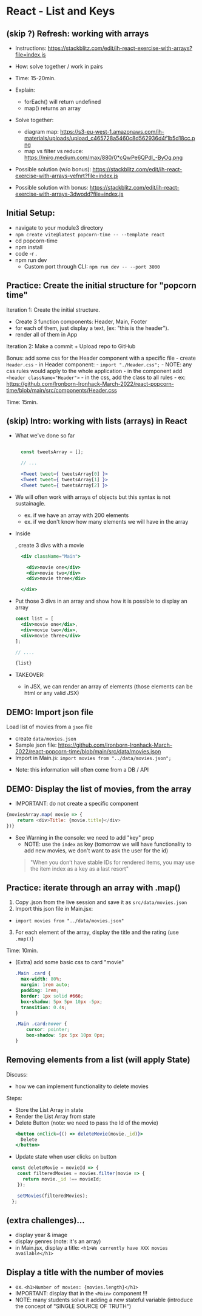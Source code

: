 
# React - List and Keys

<!-- 

Status: draft

@Luis: 
- This unit has improved a lot with v6.1
- Consider following steps students portal instead (do "popcorn-time" but follow steps from this unit, so that students understand the logical process)

-->



## (skip ?) Refresh: working with arrays

<!-- Goal: refresh forEach() & map() -->

- Instructions: https://stackblitz.com/edit/ih-react-exercise-with-arrays?file=index.js
  
- How: solve together / work in pairs
- Time: 15-20min.



- Explain: 
    - forEach() will return undefined
    - map() returns an array


- Solve together:
  - diagram map: https://s3-eu-west-1.amazonaws.com/ih-materials/uploads/upload_c465728a5460c8d562936d4f1b5d18cc.png
  - map vs filter vs reduce: https://miro.medium.com/max/880/0*cQwPe6QPdl_-ByOq.png


- Possible solution (w/o bonus): https://stackblitz.com/edit/ih-react-exercise-with-arrays-vefnrt?file=index.js

- Possible solution with bonus: https://stackblitz.com/edit/ih-react-exercise-with-arrays-3dwodd?file=index.js






## Initial Setup:
  - navigate to your module3 directory
  - `npm create vite@latest popcorn-time -- --template react`
  - cd popcorn-time
  - npm install
  - code -r .
  - npm run dev
    - Custom port through CLI: `npm run dev -- --port 3000`


 
## Practice: Create the initial structure for "popcorn time"


<!-- @LT: if short of time, do as a codealong instead -->


Iteration 1: Create the initial structure. 
  - Create 3 function components: Header, Main, Footer
  - for each of them, just display a text, (ex: "this is the header").
  - render all of them in App

Iteration 2: Make a commit + Upload repo to GitHub

Bonus: add some css for the Header component with a specific file
    - create `Header.css`
    - in Header component:
      - `import "./Header.css";`
    - NOTE: any css rules would apply to the whole application
      - in the component add `<header className="Header">`
      - in the css, add the class to all rules
        - ex: https://github.com/Ironborn-Ironhack-March-2022/react-popcorn-time/blob/main/src/components/Header.css


  Time: 15min.



## (skip) Intro: working with lists (arrays) in React


- What we've done so far

  ```jsx

    const tweetsArray = [];

    // ...

    <Tweet tweet={ tweetsArray[0] }>
    <Tweet tweet={ tweetsArray[1] }>
    <Tweet tweet={ tweetsArray[2] }>

  ```

- We will often work with arrays of objects but this syntax is not sustainagle.
  - ex. if we have an array with 200 elements
  - ex. if we don't know how many elements we will have in the array


- Inside <Main />, create 3 divs with a movie

  ```jsx
    <div className="Main">

      <div>movie one</div>
      <div>movie two</div> 
      <div>movie three</div>

    </div>
  ```

- Put those 3 divs in an array and show how it is possible to display an array

  ```jsx
  const list = [
    <div>movie one</div>, 
    <div>movie two</div>, 
    <div>movie three</div>
  ];
  
  // ....
  
  {list}
  ```


- TAKEOVER: 
  - in JSX, we can render an array of elements (those elements can be html or any valid JSX)




## DEMO: Import json file

Load list of movies from a `json` file
  - create `data/movies.json`
  - Sample json file: https://github.com/Ironborn-Ironhack-March-2022/react-popcorn-time/blob/main/src/data/movies.json
  - Import in Main.js: `import movies from "../data/movies.json";`

  <!-- IMPORTANT: add this in Main.js -->


- Note: this information will often come from a DB / API




## DEMO: Display the list of movies, from the array

  - IMPORTANT: do not create a specific component

  <!-- 
  @Luis: 

    - Keep everything inside the Main component 
    - (do not create a specific component!)

    - Can do DEMO (later, when we load from json, I will ask them to do again)

  -->


  ```js
  {moviesArray.map( movie => {
      return <div>Title: {movie.title}</div>
  })}
  ```

- See Warning in the console: we need to add "key" prop
  - NOTE: use the `index` as key (tomorrow we will have functionality to add new movies, we don't want to ask the user for the id)
  > "When you don’t have stable IDs for rendered items, you may use the item index as a key as a last resort"




## Practice: iterate through an array with .map()

1. Copy .json from the live session and save it as `src/data/movies.json`
2. Import this json file in Main.jsx:
  - `import movies from "../data/movies.json"`
3. For each element of the array, display the title and the rating (use `.map()`)

Time: 10min.


  - (Extra) add some basic css to card "movie"

      ```css
      .Main .card {
        max-width: 80%;
        margin: 1rem auto;
        padding: 1rem;
        border: 1px solid #666;
        box-shadow: 5px 5px 10px -5px;
        transition: 0.4s;
      }

      .Main .card:hover {
          cursor: pointer;
          box-shadow: 5px 5px 10px 0px;
      }
      ```

<!-- commit -->


## Removing elements from a list (will apply State)

Discuss: 
- how we can implement functionality to delete movies

Steps:

- Store the List Array in state
- Render the List Array from state
- Delete Button (note: we need to pass the Id of the movie)
  ```jsx
  <button onClick={() => deleteMovie(movie._id)}>
    Delete
  </button>
  ```
- Update state when user clicks on button

```js
  const deleteMovie = movieId => {
    const filteredMovies = movies.filter(movie => {
      return movie._id !== movieId;
    });

    setMovies(filteredMovies);
  };
```

<!-- map vs filter vs reduce: https://miro.medium.com/max/880/0*cQwPe6QPdl_-ByOq.png -->



## (extra challenges)...
  - display year & image
  - display genres (note: it's an array)
  - in Main.jsx, display a title: `<h1>We currently have XXX movies available</h1>`



## Display a title with the number of movies 

<!--
@Luis: 
- do this today (will help so that tomorrow we intro "lifting state up")
- IMPORTANT: display in the same component where we have the list of movies (ex. Main.js)
-->

  - ex. `<h1>Number of movies: {movies.length}</h1>`
  - IMPORTANT: display that in the `<Main>` component !!!
  - NOTE: many students solve it adding a new stateful variable (introduce the concept of "SINGLE SOURCE OF TRUTH")


